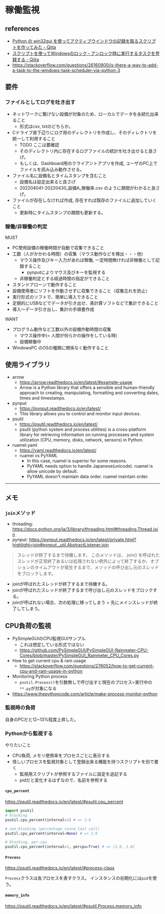 # 稼働監視

## references

- [Python の win32gui を使ってアクティブウインドウの記録を取るスクリプトを作ってみた - Qiita](https://qiita.com/aikige/items/d7bdf26e2cb376268ed0)
- [スクリプトを使ってWindowsのロック・アンロック時に実行するタスクを登録する - Qiita](https://qiita.com/aikige/items/140c51ec87a1b67996b6)
- https://stackoverflow.com/questions/26160900/is-there-a-way-to-add-a-task-to-the-windows-task-scheduler-via-python-3

## 要件

### ファイルとしてログを吐き出す

- ネットワークに繋げない設備が対象のため、ローカルでデータを永続化出来ること
  - 形式はcsv, txtのどちらか。
- Cドライブ直下辺りにログ用のディレクトリを作成し、そのディレクトリを統一して利用すること
  - TODO ここは要確認
  - そのディレクトリ内に存在するログファイルの統計を吐き出せると良さげ。
  - もしくは、Dashboard用のクライアントアプリを作成, ユーザのPC上でファイルを読み込み動作させる。
- ファイル名に設備名とタイムスタンプを含むこと
  - 設備名は設定出来ると良さげ
  - 202204041-20220430_設備A_稼働率.csv のように期間がわかると良さげ。
- ファイルが存在しなければ作成, 存在すれば既存のファイルに追加していくこと
  - 更新時にタイムスタンプの期間も更新する。

### 稼働/非稼働の判定

MUST
- PC使用設備の稼働時間が自動で収集できること
- 工数（人がかかわる時間）の収集（マウス動作などを検出・・・他）
  - マウス操作及びキー入力があれば稼働, 一定時間無ければ非稼働として記録すること
    - pynputによりマウス及びキーを監視する
  - 非稼働判定とする経過時間の指定ができること
- スタンドアローンで動作すること
- 設備使用者にソフトを作動させずに収集できること（収集忘れを防止）
- 実行形式のソフトで、簡単に導入できること
- 定期的にUSBなどでデータが引き出せ、表計算ソフトなどで集計できること
- 導入～データ引き出し、集計の手順書作成

WANT
- プログラム動作など工数以外の設備作動時間の収集
  - マウス操作中(= 人間が何らかの操作をしている時)
  - 設備稼働中
- WindowsPC のOSの種類に関係なく動作すること


## 使用ライブラリ

- arrow
  - https://arrow.readthedocs.io/en/latest/#example-usage
  - Arrow is a Python library that offers a sensible and human-friendly approach to creating, manipulating, formatting and converting dates, times and timestamps.
- pynput
  - https://pynput.readthedocs.io/en/latest/
  - This library allows you to control and monitor input devices.
- psutil
  - https://psutil.readthedocs.io/en/latest/
  - psutil (python system and process utilities) is a cross-platform library for retrieving information on running processes and system utilization (CPU, memory, disks, network, sensors) in Python.
- ruamel.yaml
  - https://yaml.readthedocs.io/en/latest/
  - ruamel vs PyYAML
    - In this case, ruamel is superior for some reasons.
    - PyYAML needs option to handle Japanese(unicode). ruamel is allow unicode by default.
    - PyYAML doesn't maintain data order. ruamel maintain order.

---
メモ
---

### `join`メソッド

- threading: https://docs.python.org/ja/3/library/threading.html#threading.Thread.join
- pynput: https://pynput.readthedocs.io/en/latest/private.html?highlight=join#pynput._util.AbstractListener.join

> スレッドが終了するまで待機します。
> このメソッドは、 join() を呼ばれたスレッドが正常終了あるいは処理されない例外によって終了するか、オプションのタイムアウトが発生するまで、メソッドの呼び出し元のスレッドをブロックします。

- joinが呼ばれたスレッドが終了するまで待機する。
- joinが呼ばれたスレッドが終了するまで呼び出し元のスレッドをブロックする。
- joinが呼ばれない場合、次の処理に移ってしまう = 先にメインスレッドが終了してしまう。

## CPU負荷の監視

- PySimpleGUIのCPU監視GUIサンプル
  - これは想定している形式ではない
  - https://github.com/PySimpleGUI/PySimpleGUI-Rainmeter-CPU-Cores/blob/master/PySimpleGUI_Rainmeter_CPU_Cores.py
- How to get current cpu & ram usage
  - https://stackoverflow.com/questions/276052/how-to-get-current-cpu-and-ram-usage-in-python
- Monitoring Python process
  - `psutil.Process()`を引数無しで呼び出すと現在のプロセス=実行中の`**.py`が対象になる
- https://www.thepythoncode.com/article/make-process-monitor-python



### 監視時の負荷

自身のPCだと12~13%程度上昇した。

### Pythonから監視する

やりたいこと

- CPU負荷, メモリ使用率をプロセスごとに表示する
- 怪しいプロセスを監視対象として登録出来る機能を持つスクリプトを別で書く
  - 監視用スクリプトが参照するファイルに設定を追記する
  - pidだと変化するはずなので、名前を参照する

#### `cpu_percent`

https://psutil.readthedocs.io/en/latest/#psutil.cpu_percent

```py
import psutil
# blocking
psutil.cpu_percent(interval=1) # => 2.0

# non-blocking (percentage since last call)
psutil.cpu_percent(interval=None) # => 2.9

# blocking, per-cpu
psutil.cpu_percent(interval=1, percpu=True) # => [2.0, 1.0]
```

#### `Process`

https://psutil.readthedocs.io/en/latest/#process-class

`Process`クラスは各プロセスを表すクラス。
インスタンスの初期化には`pid`を使う。

#### `memory_info`

https://psutil.readthedocs.io/en/latest/#psutil.Process.memory_info
